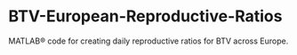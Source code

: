 # BTV-European-Reproductive-Ratios
MATLAB® code for creating daily reproductive ratios for BTV across Europe.
